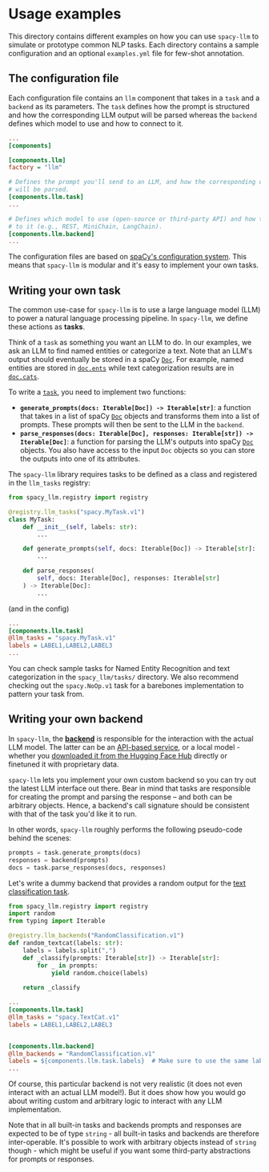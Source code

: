 # Usage examples

This directory contains different examples on how you can use `spacy-llm` to
simulate or prototype common NLP tasks. Each directory contains a sample
configuration and an optional `examples.yml` file for few-shot annotation.

## The configuration file

Each configuration file contains an `llm` component that takes in a `task` and a
`backend` as its parameters. The `task` defines how the prompt is structured and
how the corresponding LLM output will be parsed whereas the `backend` defines
which model to use and how to connect to it.

```ini
...
[components]

[components.llm]
factory = "llm"

# Defines the prompt you'll send to an LLM, and how the corresponding output
# will be parsed.
[components.llm.task]
...

# Defines which model to use (open-source or third-party API) and how to connect
# to it (e.g., REST, MiniChain, LangChain).
[components.llm.backend]
...
```

The configuration files are based on [spaCy's configuration
system](https://spacy.io/api/data-formats#config). This means that `spacy-llm`
is modular and it's easy to implement your own tasks.

## Writing your own task

The common use-case for `spacy-llm` is to use a large language model (LLM) to
power a natural language processing pipeline. In `spacy-llm`, we define these
actions as **tasks**.

Think of a `task` as something you want an LLM to do. In our examples, we ask an
LLM to find named entities or categorize a text. Note that an LLM's output
should eventually be stored in a spaCy [`Doc`](https://spacy.io/api/doc). For
example, named entities are stored in
[`doc.ents`](https://spacy.io/api/doc#ents) while text categorization results
are in [`doc.cats`](https://spacy.io/api/doc#cats).

To write a
[`task`](https://github.com/explosion/spacy-llm/blob/main/README.md#tasks), you
need to implement two functions:

- **`generate_prompts(docs: Iterable[Doc]) -> Iterable[str]`**: a function that
  takes in a list of spaCy [`Doc`](https://spacy.io/api/doc) objects and transforms
  them into a list of prompts. These prompts will then be sent to the LLM in the
  `backend`.
- **`parse_responses(docs: Iterable[Doc], responses: Iterable[str]) -> Iterable[Doc]`**: a function for parsing the LLM's outputs into spaCy
  [`Doc`](https://spacy.io/api/doc) objects. You also have access to the input
  `Doc` objects so you can store the outputs into one of its attributes.

The `spacy-llm` library requires tasks to be defined as a class and registered in the `llm_tasks` registry:

```python
from spacy_llm.registry import registry

@registry.llm_tasks("spacy.MyTask.v1")
class MyTask:
    def __init__(self, labels: str):
        ...

    def generate_prompts(self, docs: Iterable[Doc]) -> Iterable[str]:
        ...

    def parse_responses(
        self, docs: Iterable[Doc], responses: Iterable[str]
    ) -> Iterable[Doc]:
        ...
```

(and in the config)

```ini
...
[components.llm.task]
@llm_tasks = "spacy.MyTask.v1"
labels = LABEL1,LABEL2,LABEL3
...
```

You can check sample tasks for Named Entity Recognition and text categorization
in the `spacy_llm/tasks/` directory. We also recommend checking out the
`spacy.NoOp.v1` task for a barebones implementation to pattern your task from.

## Writing your own backend

In `spacy-llm`, the [**backend**](../README.md#backend) is responsible for the
interaction with the actual LLM model. The latter can be an
[API-based service](../README.md#spacyrestv1), or a local model - whether
you [downloaded it from the Hugging Face Hub](../README.md#spacydollyhfv1)
directly or finetuned it with proprietary data.

`spacy-llm` lets you implement your own custom backend so you can try out the
latest LLM interface out there. Bear in mind that tasks are responsible for
creating the prompt and parsing the response – and both can be arbitrary objects.
Hence, a backend's call signature should be consistent with that of the task you'd like it to run.

In other words, `spacy-llm` roughly performs the following pseudo-code behind the scenes:

```python
prompts = task.generate_prompts(docs)
responses = backend(prompts)
docs = task.parse_responses(docs, responses)
```

Let's write a dummy backend that provides a random output for the
[text classification task](../README.md#spacytextcatv1).

```python
from spacy_llm.registry import registry
import random
from typing import Iterable

@registry.llm_backends("RandomClassification.v1")
def random_textcat(labels: str):
    labels = labels.split(",")
    def _classify(prompts: Iterable[str]) -> Iterable[str]:
        for _ in prompts:
            yield random.choice(labels)
    
    return _classify
```

```ini
...
[components.llm.task]
@llm_tasks = "spacy.TextCat.v1"
labels = LABEL1,LABEL2,LABEL3


[components.llm.backend]
@llm_backends = "RandomClassification.v1"
labels = ${components.llm.task.labels}  # Make sure to use the same label
...
```

Of course, this particular backend is not very realistic
(it does not even interact with an actual LLM model!).
But it does show how you would go about writing custom
and arbitrary logic to interact with any LLM implementation.

Note that in all built-in tasks and backends prompts and responses are expected to be of type `string` -
all built-in tasks and backends are therefore inter-operable. It's possible to work with arbitrary objects
instead of `string` though - which might be useful if you want some third-party abstractions for prompts
or responses.
